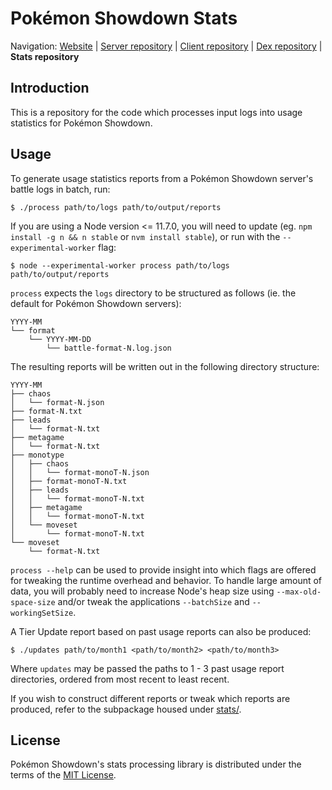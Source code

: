 Pokémon Showdown Stats
========================================================================

Navigation: [Website][1] | [Server repository][2] | [Client repository][3] | [Dex repository][4] | **Stats repository**

  [1]: http://pokemonshowdown.com/
  [2]: https://github.com/Zarel/Pokemon-Showdown
  [3]: https://github.com/Zarel/Pokemon-Showdown-Client
  [4]: https://github.com/Zarel/Pokemon-Showdown-Dex

Introduction
------------------------------------------------------------------------

This is a repository for the code which processes input logs into usage statistics for Pokémon Showdown.

Usage
------------------------------------------------------------------------

To generate usage statistics reports from a Pokémon Showdown server's battle
logs in batch, run:

    $ ./process path/to/logs path/to/output/reports

If you are using a Node version <= 11.7.0, you will need to update (eg. `npm install -g n
&& n stable` or `nvm install stable`), or run with the `--experimental-worker` flag:

    $ node --experimental-worker process path/to/logs path/to/output/reports

`process` expects the `logs` directory to be structured as follows (ie. the default
for Pokémon Showdown servers):

    YYYY-MM
    └── format
        └── YYYY-MM-DD
            └── battle-format-N.log.json

The resulting reports will be written out in the following directory structure:

    YYYY-MM
    ├── chaos
    │   └── format-N.json
    ├── format-N.txt
    ├── leads
    │   └── format-N.txt
    ├── metagame
    │   └── format-N.txt
    ├── monotype
    │   ├── chaos
    │   │   └── format-monoT-N.json
    │   ├── format-monoT-N.txt
    │   ├── leads
    │   │   └── format-monoT-N.txt
    │   ├── metagame
    │   │   └── format-monoT-N.txt
    │   └── moveset
    │       └── format-monoT-N.txt
    └── moveset
        └── format-N.txt

`process --help` can be used to provide insight into which flags are offered for
tweaking the runtime overhead and behavior. To handle large amount of data, you
will probably need to increase Node's heap size using `--max-old-space-size` and/or
tweak the applications `--batchSize` and `--workingSetSize`.

A Tier Update report based on past usage reports can also be produced:

    $ ./updates path/to/month1 <path/to/month2> <path/to/month3>

Where `updates` may be passed the paths to 1 - 3 past usage report directories,
ordered from most recent to least recent.

If you wish to construct different reports or tweak which reports are produced,
refer to the subpackage housed under [stats/][5].

  [5]: https://github.com/pkmn-cc/Pokemon-Showdown-Stats/tree/master/stats

License
------------------------------------------------------------------------

Pokémon Showdown's stats processing library is distributed under the terms of the [MIT License][6].

  [6]: https://github.com/pkmn-cc/Pokemon-Showdown-Stats/blob/master/LICENSE
